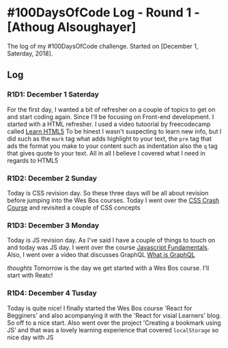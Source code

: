 # #100DaysOfCode Log - Round 1 - [Athoug Alsoughayer]

The log of my #100DaysOfCode challenge. Started on [December 1, Saterday, 2018].

## Log

### R1D1: December 1 Saterday

For the first day, I wanted a bit of refresher on a couple of topics to get on and start coding again. Since I'll be focusing on Front-end development. I started with a HTML refresher. I used a video tutoorial by freecodecamp called [Learn HTML5](https://www.youtube.com/watch?v=DPnqb74Smug) To be hinest I wasn't suspecting to learn new info, but I did such as the `mark` tag what adds highlight to your text, the `pre` tag that ads the format you make to your content such as indentation also the `q` tag that gives quote to your text. All in all I believe I covered what I need in regards to HTML5

### R1D2: December 2 Sunday

Today is CSS revision day. So these three days will be all about revision before jumping into the Wes Bos courses. Today I went over the [CSS Crash Course](https://youtu.be/yfoY53QXEnI) and revisited a couple of CSS concepts

### R1D3: December 3 Monday

Today is JS revision day. As I've said I have a couple of things to touch on and today was JS day. I went over the course [Javascript Fundamentals](https://www.youtube.com/watch?v=vEROU2XtPR8). Also, I went over a video that discusses GraphQL [What is GraphQL](https://www.youtube.com/watch?v=7giZGFDGnkc)

_thoughts_ Tomorrow is the day we get started with a Wes Bos course. I'll start with Reatc!

### R1D4: December 4 Tusday

Today is quite nice! I finally started the Wes Bos course 'React for Begginers' and also acompanying it with the 'React for visial Learners' blog. So off to a nice start. Also went over the project 'Creating a bookmark using JS' and that was a lovely learning experience that covered `localStorage` so nice day with JS 
